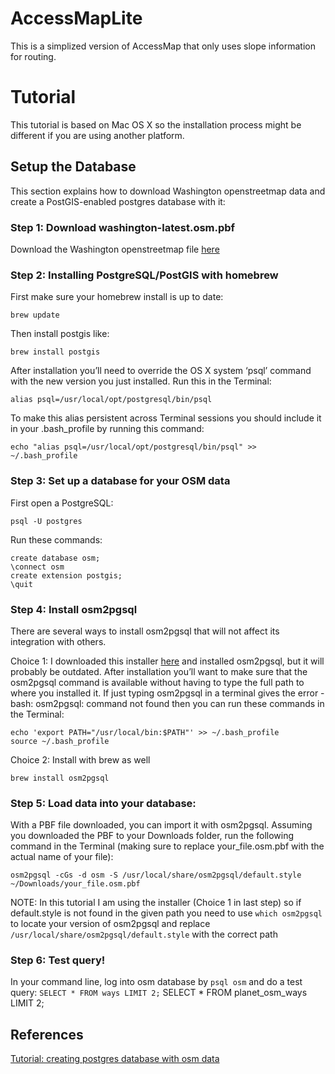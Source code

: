 # AccessMapLite
This is a simplized version of AccessMap that only uses slope information for routing.

# Tutorial
This tutorial is based on Mac OS X so the installation process might be different if you are using another platform.
## Setup the Database
This section explains how to download Washington openstreetmap data and create a PostGIS-enabled postgres database with it:
### Step 1: Download washington-latest.osm.pbf
Download the Washington openstreetmap file [here](http://download.geofabrik.de/north-america/us/washington.html)
### Step 2: Installing PostgreSQL/PostGIS with homebrew
First make sure your homebrew install is up to date:
```
brew update
```
Then install postgis like:
```
brew install postgis
```
After installation you’ll need to override the OS X system ‘psql’ command with the new version you just installed. Run this in the Terminal:
```
alias psql=/usr/local/opt/postgresql/bin/psql
```
To make this alias persistent across Terminal sessions you should include it in your .bash_profile by running this command:
```
echo "alias psql=/usr/local/opt/postgresql/bin/psql" >> ~/.bash_profile
```
### Step 3: Set up a database for your OSM data
First open a PostgreSQL:
```
psql -U postgres
```
Run these commands:
 ```
create database osm;
\connect osm
create extension postgis;
\quit
 ```
 ### Step 4: Install osm2pgsql
There are several ways to install osm2pgsql that will not affect its integration with others. 

Choice 1:
I downloaded this installer [here](http://cl.ly/0j0E0N1J3z0z) and installed osm2pgsql, but it will probably be outdated.
After installation you’ll want to make sure that the osm2pgsql command is available without having to type the full path to where you installed it. If just typing osm2pgsql in a terminal gives the error -bash: osm2pgsql: command not found then you can run these commands in the Terminal:
```
echo 'export PATH="/usr/local/bin:$PATH"' >> ~/.bash_profile
source ~/.bash_profile
 ```
Choice 2:
Install with brew as well
```
brew install osm2pgsql
```

 ### Step 5: Load data into your database:
With a PBF file downloaded, you can import it with osm2pgsql. Assuming you downloaded the PBF to your Downloads folder, run the following command in the Terminal (making sure to replace your_file.osm.pbf with the actual name of your file):
 ```
osm2pgsql -cGs -d osm -S /usr/local/share/osm2pgsql/default.style ~/Downloads/your_file.osm.pbf
```
NOTE: In this tutorial I am using the installer (Choice 1 in last step) so if default.style is not found in the given path you need to use 
`which osm2pgsql` to locate your version of osm2pgsql and replace
 `/usr/local/share/osm2pgsql/default.style` with the correct path
 
 ### Step 6: Test query!
 In your command line, log into osm database by
 ```psql osm```
 and do a test query:
```SELECT * FROM ways LIMIT 2;```
SELECT * FROM planet_osm_ways LIMIT 2;
## References
[Tutorial: creating postgres database with osm data](https://tilemill-project.github.io/tilemill/docs/guides/osm-bright-mac-quickstart/)

